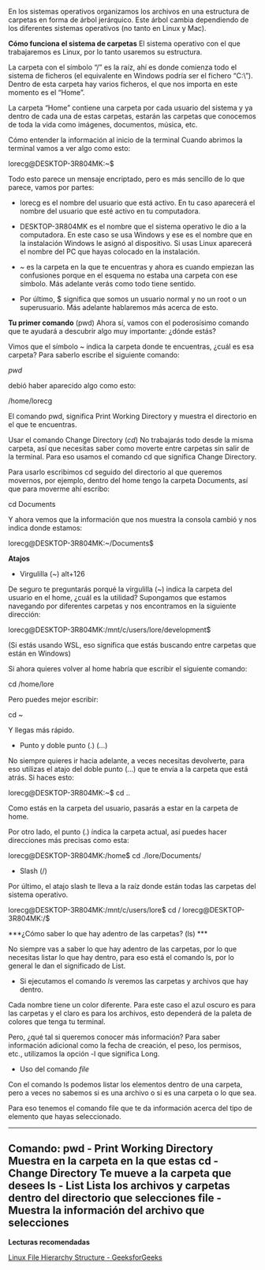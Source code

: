 En los sistemas operativos organizamos los archivos en una estructura de carpetas en forma de árbol jerárquico. Este árbol cambia dependiendo de los diferentes sistemas operativos (no tanto en Linux y Mac).

**Cómo funciona el sistema de carpetas**
El sistema operativo con el que trabajaremos es Linux, por lo tanto usaremos su estructura.

La carpeta con el símbolo “/” es la raíz, ahí es donde comienza todo el sistema de ficheros (el equivalente en Windows podría ser el fichero “C:\”). Dentro de esta carpeta hay varios ficheros, el que nos importa en este momento es el “Home”.

La carpeta “Home” contiene una carpeta por cada usuario del sistema y ya dentro de cada una de estas carpetas, estarán las carpetas que conocemos de toda la vida como imágenes, documentos, música, etc.

Cómo entender la información al inicio de la terminal
Cuando abrimos la terminal vamos a ver algo como esto:

lorecg@DESKTOP-3R804MK:~$

Todo esto parece un mensaje encriptado, pero es más sencillo de lo que parece, vamos por partes:

- lorecg es el nombre del usuario que está activo. En tu caso aparecerá el nombre del usuario que esté activo en tu computadora.

- DESKTOP-3R804MK es el nombre que el sistema operativo le dio a la computadora. En este caso se usa Windows y ese es el nombre que en la instalación Windows le asignó al dispositivo. Si usas Linux aparecerá el nombre del PC que hayas colocado en la instalación.

- ~ es la carpeta en la que te encuentras y ahora es cuando empiezan las confusiones porque en el esquema no estaba una carpeta con ese símbolo. Más adelante verás como todo tiene sentido.

- Por último, $ significa que somos un usuario normal y no un root o un superusuario. Más adelante hablaremos más acerca de esto.

**Tu primer comando** (pwd)
Ahora sí, vamos con el poderosísimo comando que te ayudará a descubrir algo muy importante: ¿dónde estás?

Vimos que el símbolo ~ indica la carpeta donde te encuentras, ¿cuál es esa carpeta? Para saberlo escribe el siguiente comando:

*pwd*

debió haber aparecido algo como esto:

/home/lorecg

El comando pwd, significa Print Working Directory y muestra el directorio en el que te encuentras.

Usar el comando Change Directory (*cd*)
No trabajarás todo desde la misma carpeta, así que necesitas saber como moverte entre carpetas sin salir de la terminal. Para eso usamos el comando cd que significa Change Directory.

Para usarlo escribimos cd seguido del directorio al que queremos movernos, por ejemplo, dentro del home tengo la carpeta Documents, así que para moverme ahí escribo:

cd Documents

Y ahora vemos que la información que nos muestra la consola cambió y nos indica donde estamos:

lorecg@DESKTOP-3R804MK:~/Documents$

**Atajos**

- Virgulilla (~) alt+126

De seguro te preguntarás porqué la virgulilla (~) indica la carpeta del usuario en el home, ¿cuál es la utilidad? Supongamos que estamos navegando por diferentes carpetas y nos encontramos en la siguiente dirección:

lorecg@DESKTOP-3R804MK:/mnt/c/users/lore/development$

(Si estás usando WSL, eso significa que estás buscando entre carpetas que están en Windows)

Si ahora quieres volver al home habría que escribir el siguiente comando:

cd /home/lore

Pero puedes mejor escribir:

cd ~

Y llegas más rápido.

- Punto y doble punto (.) (…)

No siempre quieres ir hacia adelante, a veces necesitas devolverte, para eso utilizas el atajo del doble punto (…) que te envía a la carpeta que está atrás. Si haces esto:

lorecg@DESKTOP-3R804MK:~$ cd ..

Como estás en la carpeta del usuario, pasarás a estar en la carpeta de home.

Por otro lado, el punto (.) índica la carpeta actual, así puedes hacer direcciones más precisas como esta:

lorecg@DESKTOP-3R804MK:/home$ cd ./lore/Documents/

- Slash (/)

Por último, el atajo slash te lleva a la raíz donde están todas las carpetas del sistema operativo.

lorecg@DESKTOP-3R804MK:/mnt/c/users/lore$ cd /
lorecg@DESKTOP-3R804MK:/$

***¿Cómo saber lo que hay adentro de las carpetas? (ls) ***

No siempre vas a saber lo que hay adentro de las carpetas, por lo que necesitas listar lo que hay dentro, para eso está el comando ls, por lo general le dan el significado de List.

- Si ejecutamos el comando *ls* veremos las carpetas y archivos que hay dentro.

Cada nombre tiene un color diferente. Para este caso el azul oscuro es para las carpetas y el claro es para los archivos, esto dependerá de la paleta de colores que tenga tu terminal.

Pero, ¿qué tal si queremos conocer más información? Para saber información adicional como la fecha de creación, el peso, los permisos, etc., utilizamos la opción -l que significa Long.

- Uso del comando *file*

Con el comando ls podemos listar los elementos dentro de una carpeta, pero a veces no sabemos si es una archivo o si es una carpeta o lo que sea.

Para eso tenemos el comando file que te da información acerca del tipo de elemento que hayas seleccionado.

-----------------------------------------------------------------
Comando:
pwd - Print Working Directory Muestra en la carpeta en la que estas
cd - Change Directory Te mueve a la carpeta que desees
ls - List Lista los archivos y carpetas dentro del directorio que selecciones
file -  Muestra la información del archivo que selecciones
-----------------------------------------------------------------

**Lecturas recomendadas**

[Linux File Hierarchy Structure - GeeksforGeeks](https://www.geeksforgeeks.org/linux-file-hierarchy-structure/)

